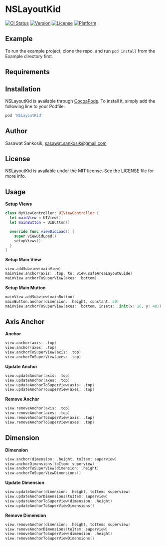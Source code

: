 # NSLayoutKid

[![CI Status](https://img.shields.io/travis/sasawat.sankosik@gmail.com/NSLayoutKid.svg?style=flat)](https://travis-ci.org/sasawat.sankosik@gmail.com/NSLayoutKid)
[![Version](https://img.shields.io/cocoapods/v/NSLayoutKid.svg?style=flat)](https://cocoapods.org/pods/NSLayoutKid)
[![License](https://img.shields.io/cocoapods/l/NSLayoutKid.svg?style=flat)](https://cocoapods.org/pods/NSLayoutKid)
[![Platform](https://img.shields.io/cocoapods/p/NSLayoutKid.svg?style=flat)](https://cocoapods.org/pods/NSLayoutKid)

## Example

To run the example project, clone the repo, and run `pod install` from the Example directory first.

## Requirements

## Installation

NSLayoutKid is available through [CocoaPods](https://cocoapods.org). To install
it, simply add the following line to your Podfile:

```ruby
pod 'NSLayoutKid'
```

## Author

Sasawat Sankosik, sasawat.sankosik@gmail.com

## License

NSLayoutKid is available under the MIT license. See the LICENSE file for more info.

## Usage

**Setup Views**     
```swift
class MyViewController: UIViewController {
  let mainView = UIView()
  let mainButton = UIButton()

  override func viewDidLoad() {
    super.viewDidLoad()
    setupViews()
  }
}
```

**Setup Main View**  
```swift
view.addSubview(mainView)
mainView.anchor(axis: .top, to: view.safeAreaLayoutGuide)
mainView.anchorToSuperView(axes: .bottom)
```

**Setup Main Mutton**  
```swift
mainView.addSubview(mainButton)
mainButton.anchor(dimension: .height, constant: 50)
mainView.anchorToSuperView(axes: .bottom, insets: .init(x: 16, y: 40))
```

## Axis Anchor
**Anchor**  
```swift
view.anchor(axis: .top)
view.anchor(axes: .top)
view.anchorToSuperView(axis: .top)
view.anchorToSuperView(axes: .top)
```

**Update Anchor**  
```swift
view.updateAnchor(axis: .top)
view.updateAnchor(axes: .top)
view.updateAnchorToSuperView(axis: .top)
view.updateAnchorToSuperView(axes: .top)
```

**Remove Anchor**  
```swift
view.removeAnchor(axis: .top)
view.removeAnchor(axes: .top)
view.removeAnchorToSuperView(axis: .top)
view.removeAnchorToSuperView(axes: .top)
```

## Dimension
**Dimension**  
```swift
view.anchor(dimension: .height, toItem: superview)
view.anchorDimensions(toItem: superview)
view.anchorToSuperView(dimension: .height)
view.anchorToSuperViewDimensions()
```

**Update Dimension**  
```swift
view.updateAnchor(dimension: .height, toItem: superview)
view.updateAnchorDimensions(toItem: superview)
view.updateAnchorToSuperView(dimension: .height)
view.updateAnchorToSuperViewDimensions()
```

**Remove Dimension**  
```swift
view.removeAnchor(dimension: .height, toItem: superview)
view.removeAnchorDimensions(toItem: superview)
view.removeAnchorToSuperView(dimension: .height)
view.removeAnchorToSuperViewDimensions()
```
